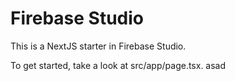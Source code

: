 # Firebase Studio

This is a NextJS starter in Firebase Studio.

To get started, take a look at src/app/page.tsx.
asad
